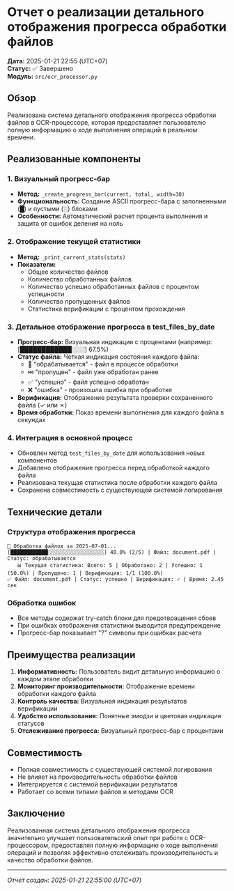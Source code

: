 # Отчет о реализации детального отображения прогресса обработки файлов

**Дата:** 2025-01-21 22:55 (UTC+07)  
**Статус:** ✅ Завершено  
**Модуль:** `src/ocr_processor.py`

## Обзор

Реализована система детального отображения прогресса обработки файлов в OCR-процессоре, которая предоставляет пользователю полную информацию о ходе выполнения операций в реальном времени.

## Реализованные компоненты

### 1. Визуальный прогресс-бар
- **Метод:** `_create_progress_bar(current, total, width=30)`
- **Функциональность:** Создание ASCII прогресс-бара с заполненными (█) и пустыми (░) блоками
- **Особенности:** Автоматический расчет процента выполнения и защита от ошибок деления на ноль

### 2. Отображение текущей статистики
- **Метод:** `_print_current_stats(stats)`
- **Показатели:**
  - Общее количество файлов
  - Количество обработанных файлов
  - Количество успешно обработанных файлов с процентом успешности
  - Количество пропущенных файлов
  - Статистика верификации с процентом прохождения

### 3. Детальное отображение прогресса в test_files_by_date
- **Прогресс-бар:** Визуальная индикация с процентами (например: [████████████░░░] 67.5%)
- **Статус файла:** Четкая индикация состояния каждого файла:
  - 🔄 "обрабатывается" - файл в процессе обработки
  - ⏭️ "пропущен" - файл уже обработан ранее
  - ✅ "успешно" - файл успешно обработан
  - ❌ "ошибка" - произошла ошибка при обработке
- **Верификация:** Отображение результата проверки сохраненного файла (✓ или ✗)
- **Время обработки:** Показ времени выполнения для каждого файла в секундах

### 4. Интеграция в основной процесс
- Обновлен метод `test_files_by_date` для использования новых компонентов
- Добавлено отображение прогресса перед обработкой каждого файла
- Реализована текущая статистика после обработки каждого файла
- Сохранена совместимость с существующей системой логирования

## Технические детали

### Структура отображения прогресса
```
🔄 Обработка файлов за 2025-07-01...
[████████████░░░░░░░░░░░░░░░░░░] 40.0% (2/5) | Файл: document.pdf | Статус: обрабатывается
   📊 Текущая статистика: Всего: 5 | Обработано: 2 | Успешно: 1 (50.0%) | Пропущено: 1 | Верификация: 1/1 (100.0%)
✅ Файл: document.pdf | Статус: успешно | Верификация: ✓ | Время: 2.45 сек
```

### Обработка ошибок
- Все методы содержат try-catch блоки для предотвращения сбоев
- При ошибках отображения статистики выводится предупреждение
- Прогресс-бар показывает "?" символы при ошибках расчета

## Преимущества реализации

1. **Информативность:** Пользователь видит детальную информацию о каждом этапе обработки
2. **Мониторинг производительности:** Отображение времени обработки каждого файла
3. **Контроль качества:** Визуальная индикация результатов верификации
4. **Удобство использования:** Понятные эмодзи и цветовая индикация статусов
5. **Отслеживание прогресса:** Визуальный прогресс-бар с процентами

## Совместимость

- Полная совместимость с существующей системой логирования
- Не влияет на производительность обработки файлов
- Интегрируется с системой верификации результатов
- Работает со всеми типами файлов и методами OCR

## Заключение

Реализованная система детального отображения прогресса значительно улучшает пользовательский опыт при работе с OCR-процессором, предоставляя полную информацию о ходе выполнения операций и позволяя эффективно отслеживать производительность и качество обработки файлов.

---
*Отчет создан: 2025-01-21 22:55:00 (UTC+07)*